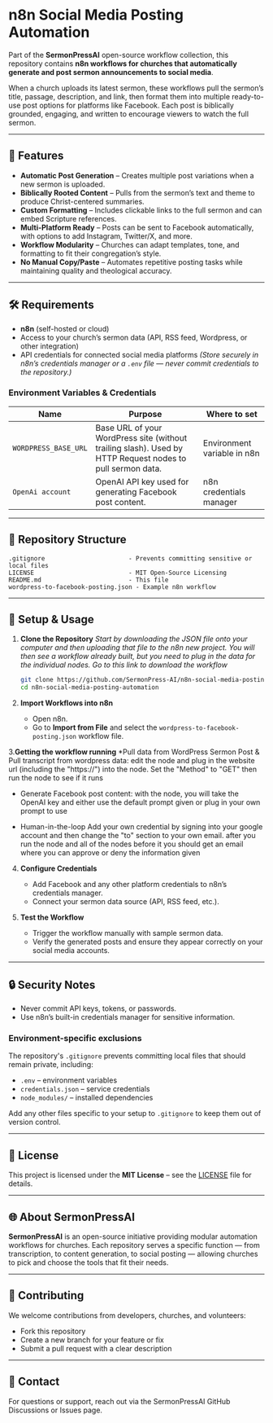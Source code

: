 # n8n Social Media Posting Automation

Part of the **SermonPressAI** open-source workflow collection, this repository contains **n8n workflows for churches that automatically generate and post sermon announcements to social media**.

When a church uploads its latest sermon, these workflows pull the sermon’s title, passage, description, and link, then format them into multiple ready-to-use post options for platforms like Facebook. Each post is biblically grounded, engaging, and written to encourage viewers to watch the full sermon.

---

## 📌 Features

* **Automatic Post Generation** – Creates multiple post variations when a new sermon is uploaded.
* **Biblically Rooted Content** – Pulls from the sermon’s text and theme to produce Christ-centered summaries.
* **Custom Formatting** – Includes clickable links to the full sermon and can embed Scripture references.
* **Multi-Platform Ready** – Posts can be sent to Facebook automatically, with options to add Instagram, Twitter/X, and more.
* **Workflow Modularity** – Churches can adapt templates, tone, and formatting to fit their congregation’s style.
* **No Manual Copy/Paste** – Automates repetitive posting tasks while maintaining quality and theological accuracy.

---

## 🛠 Requirements

* **n8n** (self-hosted or cloud)
* Access to your church’s sermon data (API, RSS feed, Wordpress, or other integration)
* API credentials for connected social media platforms
  *(Store securely in n8n’s credentials manager or a `.env` file — never commit credentials to the repository.)*

### Environment Variables & Credentials

| Name | Purpose | Where to set |
| ---- | ------- | ------------ |
| `WORDPRESS_BASE_URL` | Base URL of your WordPress site (without trailing slash). Used by HTTP Request nodes to pull sermon data. | Environment variable in n8n |
| `OpenAi account` | OpenAI API key used for generating Facebook post content. | n8n credentials manager |

---

## 📂 Repository Structure

```
.gitignore                       - Prevents committing sensitive or local files
LICENSE                          - MIT Open-Source Licensing
README.md                        - This file
wordpress-to-facebook-posting.json - Example n8n workflow
```

---

## 🚀 Setup & Usage

1. **Clone the Repository**
   *Start by downloading the JSON file onto your computer and then uploading that file to the n8n new project. You will then see a workflow already built, but you need to plug in the data for the individual nodes. Go to this link to download the workflow*
   ```bash
   git clone https://github.com/SermonPress-AI/n8n-social-media-posting-automation.git
   cd n8n-social-media-posting-automation
   ```

2. **Import Workflows into n8n**

   * Open n8n.
   * Go to **Import from File** and select the `wordpress-to-facebook-posting.json` workflow file.

3.**Getting the workflow running**
    *Pull data from WordPress Sermon Post & Pull transcript from wordpress data: 
	edit the node and plug in the website url (including the "https://") into the node. Set the "Method" to "GET" then run the node to see if it runs

   * Generate Facebook post content: 
 	with the node, you will take the OpenAI key and either use the default prompt given or plug in your own prompt to use 


  * Human-in-the-loop
	Add your own credential by signing into your google account and then change the "to" section to your own email. after you run the node and all of the nodes before it you should get an email where you can approve or deny the information given



4. **Configure Credentials**
   

   * Add Facebook and any other platform credentials to n8n’s credentials manager.
   * Connect your sermon data source (API, RSS feed, etc.).

6. **Test the Workflow**

   * Trigger the workflow manually with sample sermon data.
   * Verify the generated posts and ensure they appear correctly on your social media accounts.

---

## 🔒 Security Notes

* Never commit API keys, tokens, or passwords.
* Use n8n’s built-in credentials manager for sensitive information.

### Environment-specific exclusions

The repository's `.gitignore` prevents committing local files that should remain private, including:

* `.env` – environment variables
* `credentials.json` – service credentials
* `node_modules/` – installed dependencies

Add any other files specific to your setup to `.gitignore` to keep them out of version control.

---

## 📜 License

This project is licensed under the **MIT License** – see the [LICENSE](LICENSE) file for details.

---

## 🌐 About SermonPressAI

**SermonPressAI** is an open-source initiative providing modular automation workflows for churches.
Each repository serves a specific function — from transcription, to content generation, to social posting — allowing churches to pick and choose the tools that fit their needs.

---

## 🤝 Contributing

We welcome contributions from developers, churches, and volunteers:

* Fork this repository
* Create a new branch for your feature or fix
* Submit a pull request with a clear description

---

## 📧 Contact

For questions or support, reach out via the SermonPressAI GitHub Discussions or Issues page.
